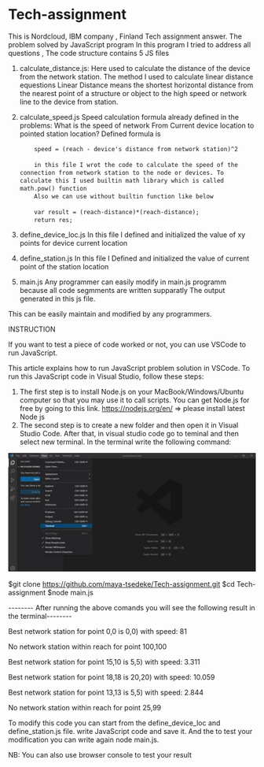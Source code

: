 # Tech-assignment
This is Nordcloud, IBM company , Finland Tech assignment answer.
The problem solved by JavaScript program 
 In this program I tried to address all questions , The code structure contains 5 JS files
 1. calculate_distance.js: Here used to calculate the distance of the device from the network station. The method I used to calculate linear distance equestions
  Linear Distance means the shortest horizontal distance from the nearest point of a structure or object to the high speed or network line to the device from station.

 2. calculate_speed.js
 Speed calculation formula already defined in the problems: What is the speed of network From Current device location to pointed station location?
            Defined formula is 

            speed = (reach - device's distance from network station)^2

            in this file I wrot the code to calculate the speed of the connection from network station to the node or devices. To calculate this I used builtin math library which is called math.pow() function
            Also we can use without builtin function like below
            
            var result = (reach-distance)*(reach-distance);
            return res;

 3. define_device_loc.js
             In this file I defined and initialized the value of xy points for device current location
 4. define_station.js
              In this file I Defined and initialized the value of current point of the station location
 5. main.js
 Any programmer can easily modify in main.js programm because all code segmments are written supparatly 
 The output generated in this js file.

 This can be easily maintain and modified by any programmers.

 INSTRUCTION

If you want to test  a piece of code worked or not, you can use VSCode to run JavaScript.


This article explains how to run JavaScript problem solution in VSCode. To run this JavaScript code in Visual Studio, follow these steps:


1. The first step is to install Node.js on your MacBook/Windows/Ubuntu computer so that you may use it to call scripts.
You can get Node.js for free by going to this link. https://nodejs.org/en/ => please install latest Node js
2. The second step is to create a new folder and then open it in Visual Studio Code.
After that, in visual studio code go to teminal and then select new terminal. In the terminal write the following command:


![Screenshot](1.jpg)


$git clone https://github.com/maya-tsedeke/Tech-assignment.git 
$cd Tech-assignment
$node main.js


-------- After running the above comands you will see the following result in the terminal--------


Best network station for point 0,0 is 0,0) with speed: 81

No network station within reach for point 100,100

Best network station for point 15,10 is 5,5) with speed: 3.311

Best network station for point 18,18 is 20,20) with speed: 10.059

Best network station for point 13,13 is 5,5) with speed: 2.844

No network station within reach for point 25,99



To modify this code you can start from the define_device_loc and define_station.js file. write JavaScript code and save it. And the to test your modification you can write again node main.js.

NB: You can also use browser console to test your result




